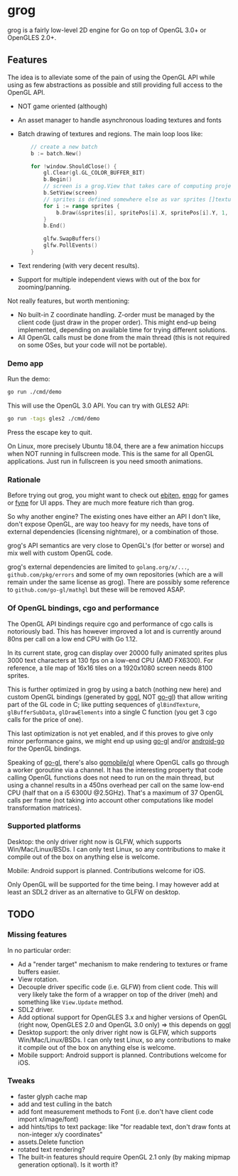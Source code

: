 # grog

grog is a fairly low-level 2D engine for Go on top of OpenGL 3.0+ or OpenGLES
2.0+.

## Features

The idea is to alleviate some of the pain of using the OpenGL API while using as
few abstractions as possible and still providing full access to the OpenGL API.

- NOT game oriented (although)
- An asset manager to handle asynchronous loading textures and fonts
- Batch drawing of textures and regions. The main loop loos like:

    ```go
        // create a new batch
        b := batch.New()

        for !window.ShouldClose() {
            gl.Clear(gl.GL_COLOR_BUFFER_BIT)
            b.Begin()
            // screen is a grog.View that takes care of computing projection matrices
            b.SetView(screen)
            // sprites is defined somewhere else as var sprites []texture.Region
            for i := range sprites {
                b.Draw(&sprites[i], spritePos[i].X, spritePos[i].Y, 1, 1, 0, color.NRGBA{A: 255})
            }
            b.End()

            glfw.SwapBuffers()
            glfw.PollEvents()
        }
    ```

- Text rendering (with very decent results).
- Support for multiple independent views with out of the box for
  zooming/panning.

Not really features, but worth mentioning:

- No built-in Z coordinate handling. Z-order must be managed by the client code
  (just draw in the proper order). This might end-up being implemented,
  depending on available time for trying different solutions.
- All OpenGL calls must be done from the main thread (this is not required on
  some OSes, but your code will not be portable).

### Demo app

Run the demo:

```bash
go run ./cmd/demo
```

This will use the OpenGL 3.0 API. You can try with GLES2 API:

```bash
go run -tags gles2 ./cmd/demo
```

Press the escape key to quit.

On Linux, more precisely Ubuntu 18.04, there are a few animation hiccups when
NOT running in fullscreen mode. This is the same for all OpenGL applications.
Just run in fullscreen is you need smooth animations.

### Rationale

Before trying out grog, you might want to check out [ebiten], [engo] for games
or [fyne] for UI apps. They are much more feature rich than grog.

So why another engine? The existing ones have either an API I don't like, don't
expose OpenGL, are way too heavy for my needs, have tons of external
dependencies (licensing nightmare), or a combination of those.

grog's API semantics are very close to OpenGL's (for better or worse) and mix well
with custom OpenGL code.

grog's external dependencies are limited to `golang.org/x/...`,
`github.com/pkg/errors` and some of my own repositories (which are a will remain
under the same license as grog). There are possibly some reference to
`github.com/go-gl/mathgl` but these will be removed ASAP.


### Of OpenGL bindings, cgo and performance

The OpenGL API bindings require cgo and performance of cgo calls is notoriously
bad. This has however improved a lot and is currently around 80ns per call on a
low end CPU with Go 1.12.

In its current state, grog can display over 20000 fully animated sprites plus
3000 text characters at 130 fps on a low-end CPU (AMD FX6300). For reference, a
tile map of 16x16 tiles on a 1920x1080 screen needs 8100 sprites.

This is further optimized in grog by using a batch (nothing new here) and custom
OpenGL bindings (generated by [gogl], NOT [go-gl]) that allow writing part of
the GL code in C; like putting sequences of `glBindTexture`, `glBufferSubData`,
`glDrawElements` into a single C function (you get 3 cgo calls for the price of
one).

This last optimization is not yet enabled, and if this proves to give only minor
performance gains, we might end up using [go-gl] and/or [android-go] for the
OpenGL bindings.

Speaking of [go-gl], there's also [gomobile/gl] where OpenGL calls go through a
worker goroutine via a channel. It has the interesting property that code
calling OpenGL functions does not need to run on the main thread, but using a
channel results in a 450ns overhead per call on the same low-end CPU (half that
on a i5 6300U @2.5GHz). That's a maximum of 37 OpenGL calls per frame (not
taking into account other computations like model transformation matrices).

### Supported platforms

Desktop: the only driver right now is GLFW, which supports Win/Mac/Linux/BSDs. I
can only test Linux, so any contributions to make it compile out of the box on
anything else is welcome.

Mobile: Android support is planned. Contributions welcome for iOS.

Only OpenGL will be supported for the time being. I may however add at least
an SDL2 driver as an alternative to GLFW on desktop.

## TODO

### Missing features

In no particular order:

- Ad a "render target" mechanism to make rendering to textures or frame buffers
  easier.
- View rotation.
- Decouple driver specific code (i.e. GLFW) from client code. This will very
  likely take the form of a wrapper on top of the driver (meh) and something
  like `View.Update` method.
- SDL2 driver.
- Add optional support for OpenGLES 3.x and higher versions of OpenGL (right
  now, OpenGLES 2.0 and OpenGL 3.0 only) => this depends on [gogl]
- Desktop support: the only driver right now is GLFW, which supports
  Win/Mac/Linux/BSDs. I can only test Linux, so any contributions to make it
  compile out of the box on anything else is welcome.
- Mobile support: Android support is planned. Contributions welcome for iOS.

### Tweaks

- faster glyph cache map
- add and test culling in the batch
- add font measurement methods to Font (i.e. don't have client code import x/image/font)
- add hints/tips to text package: like "for readable text, don't draw fonts at non-integer x/y coordinates"
- assets.Delete function
- rotated text rendering?
- The built-in features should require OpenGL 2.1 only (by making mipmap generation optional). Is it worth it?

[ebiten]: https://ebiten.org
[gogl]: https://github.com/db47h/gogl
[go-gl]: https://github.com/go-gl/glow
[engo]: https://github.com/EngoEngine/engo
[fyne]: https://fyne.io/
[android-go]: https://github.com/xlab/android-go
[gomobile/gl]: https://godoc.org/golang.org/x/mobile/gl